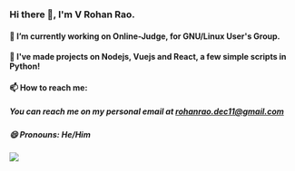 ### Hi there 👋, I'm V Rohan Rao.

#### 🔭 I’m currently working on Online-Judge, for GNU/Linux User's Group.

#### 🌱 I've made projects on Nodejs, Vuejs and React, a few simple scripts in Python!

#### 📫 How to reach me:

#####   You can reach me on my personal email at rohanrao.dec11@gmail.com

#####  😄 Pronouns: He/Him

![](https://komarev.com/ghpvc/?username=v-rohan&color=red)
